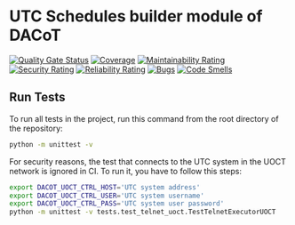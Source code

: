 # UTC Schedules builder module of DACoT

[![Quality Gate Status](https://sonarcloud.io/api/project_badges/measure?project=DACoT-UOCT_plans-parser&metric=alert_status)](https://sonarcloud.io/dashboard?id=DACoT-UOCT_plans-parser) [![Coverage](https://sonarcloud.io/api/project_badges/measure?project=DACoT-UOCT_plans-parser&metric=coverage)](https://sonarcloud.io/dashboard?id=DACoT-UOCT_plans-parser) [![Maintainability Rating](https://sonarcloud.io/api/project_badges/measure?project=DACoT-UOCT_plans-parser&metric=sqale_rating)](https://sonarcloud.io/dashboard?id=DACoT-UOCT_plans-parser) [![Security Rating](https://sonarcloud.io/api/project_badges/measure?project=DACoT-UOCT_plans-parser&metric=security_rating)](https://sonarcloud.io/dashboard?id=DACoT-UOCT_plans-parser) [![Reliability Rating](https://sonarcloud.io/api/project_badges/measure?project=DACoT-UOCT_plans-parser&metric=reliability_rating)](https://sonarcloud.io/dashboard?id=DACoT-UOCT_plans-parser) [![Bugs](https://sonarcloud.io/api/project_badges/measure?project=DACoT-UOCT_plans-parser&metric=bugs)](https://sonarcloud.io/dashboard?id=DACoT-UOCT_plans-parser) [![Code Smells](https://sonarcloud.io/api/project_badges/measure?project=DACoT-UOCT_plans-parser&metric=code_smells)](https://sonarcloud.io/dashboard?id=DACoT-UOCT_plans-parser)

## Run Tests  

To run all tests in the project, run this command from the root directory of the repository:

```bash
python -m unittest -v
```
For security reasons, the test that connects to the UTC system in the UOCT network is ignored in CI. To run it, you have to follow this steps:

```bash
export DACOT_UOCT_CTRL_HOST='UTC system address'
export DACOT_UOCT_CTRL_USER='UTC system username'
export DACOT_UOCT_CTRL_PASS='UTC system user password'
python -m unittest -v tests.test_telnet_uoct.TestTelnetExecutorUOCT
```
